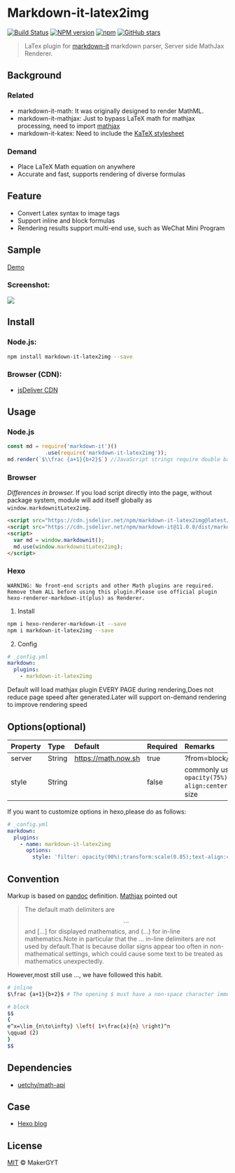 # Markdown-it-latex2img
[![Build Status](https://travis-ci.com/MakerGYT/markdown-it-latex2img.svg?branch=master)](https://travis-ci.com/MakerGYT/markdown-it-latex2img)
[![NPM version](https://img.shields.io/npm/v/markdown-it-latex2img.svg?style=flat)](https://npmjs.com/package/markdown-it-latex2img)
[![npm](https://img.shields.io/npm/dw/markdown-it-latex2img)](https://www.npmjs.com/package/markdown-it-latex2img)
[![GitHub stars](https://img.shields.io/github/stars/MakerGYT/markdown-it-latex2img?style=social)](https://github.com/MakerGYT/markdown-it-latex2img/stargazers)

> LaTex plugin for [markdown-it](https://github.com/markdown-it/markdown-it) markdown parser, Server side MathJax Renderer.

## Background
### Related
- markdown-it-math:
It was originally designed to render MathML.
- markdown-it-mathjax:
Just to bypass LaTeX math for mathjax processing, need to import [mathjax](https://cdn.jsdelivr.net/npm/mathjax@3/es5/tex-mml-chtml.js)
- markdown-it-katex:
Need to include the [KaTeX stylesheet](https://cdnjs.cloudflare.com/ajax/libs/KaTeX/0.5.1/katex.min.css)

### Demand
- Place LaTeX Math equation on anywhere
- Accurate and fast, supports rendering of diverse formulas

## Feature
- Convert Latex syntax to image tags
- Support inline and block formulas
- Rendering results support multi-end use, such as WeChat Mini Program

## Sample
[Demo](https://makergyt.github.io/markdown-it-latex2img/)

### Screenshot:

![](https://imgkr.cn-bj.ufileos.com/307ef213-27ea-4908-a060-8616c2039dad.png)

## Install
### Node.js:
```bash
npm install markdown-it-latex2img --save
```
### Browser (CDN):
- [jsDeliver CDN](https://www.jsdelivr.com/package/npm/markdown-it-latex2img)

## Usage
### Node.js
```js
const md = require('markdown-it')()
            .use(require('markdown-it-latex2img'));
md.render(`$\\frac {a+1}{b+2}$`) //JavaScript strings require double backslashes, but HTML input and reading files are not required
```
### Browser
_Differences in browser._ If you load script directly into the page, without package system, module will add itself globally as `window.markdownitLatex2img`.
```html
<script src="https://cdn.jsdelivr.net/npm/markdown-it-latex2img@latest/dist/markdown-it-latex2img.min.js" crossorigin="anonymous"></script>
<script src="https://cdn.jsdelivr.net/npm/markdown-it@11.0.0/dist/markdown-it.min.js" crossorigin="anonymous"></script>
<script>
  var md = window.markdownit();
  md.use(window.markdownitLatex2img);
</script>
```

### Hexo
`WARNING: No front-end scripts and other Math plugins are required. Remove them ALL before using this plugin.Please use official plugin hexo-renderer-markdown-it(plus) as Renderer.`

1. Install
```sh
npm i hexo-renderer-markdown-it --save
npm i markdown-it-latex2img --save
```
2. Config
```yml
# _config.yml
markdown:
  plugins:
    - markdown-it-latex2img
```
Default will load mathjax plugin EVERY PAGE during rendering,Does not reduce page speed after generated.Later will support on-demand rendering to improve rendering speed

## Options(optional)
|Property | Type | Default |Required | Remarks |
|:--|:--|:--|:--|:--|
|server|String| https://math.now.sh| true |?from=block/inline=inline |
|style | String || false | commonly use `filter: opacity(75%);transform:scale(0.75);text-align:center;` to fit the body font color and size |

If you want to customize options in hexo,please do as follows:
```yml
# _config.yml
markdown:
  plugins:
    - name: markdown-it-latex2img
      options:
        style: 'filter: opacity(90%);transform:scale(0.85);text-align:center;'
```

## Convention
Markup is based on [pandoc](https://pandoc.org/MANUAL.html#math) definition.
[Mathjax](https://docs.mathjax.org/en/latest/basic/mathematics.html#tex-and-latex-input) pointed out
> The default math delimiters are $$...$$ and \[...\] for displayed mathematics, and \(...\) for in-line mathematics.Note in particular that the $...$ in-line delimiters are not used by default.That is because dollar signs appear too often in non-mathematical settings, which could cause some text to be treated as mathematics unexpectedly.

However,most still use $...$, we have followed this habit.
```sh
# inline
$\frac {a+1}{b+2}$ # The opening $ must have a non-space character immediately to its right, while the closing $ must have a non-space character immediately to its left, and must not be followed immediately by a digit. 
```
```sh
# block
$$
{
e^x=\lim_{n\to\infty} \left( 1+\frac{x}{n} \right)^n
\qquad (2) 
}
$$
```

## Dependencies
- [uetchy/math-api](https://github.com/uetchy/math-api)

## Case
- [Hexo blog](https://blog.makergyt.com/typography_en/)

## License
[MIT](https://github.com/MakerGYT/markdown-it-latex2img/blob/master/LICENSE) © MakerGYT